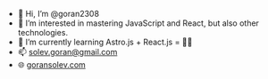 - 👋 Hi, I’m @goran2308
- 👀 I’m interested in mastering JavaScript and React, but also other technologies.
- 🌱 I’m currently learning Astro.js + React.js = 😵‍💫
- 📫 [solev.goran@gmail.com](mailto:solev.goran@gmail.com)
- 🌐 [goransolev.com](https://goransolev.com/)
 
<!---
goran2308/goran2308 is a ✨ special ✨ repository because its `README.md` (this file) appears on your GitHub profile.
You can click the Preview link to take a look at your changes.
--->
